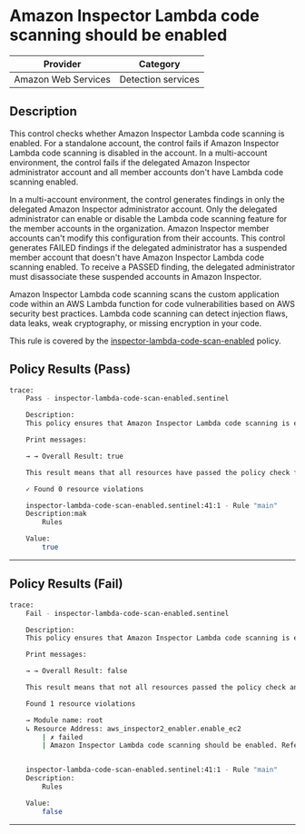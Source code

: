 # Amazon Inspector Lambda code scanning should be enabled

| Provider            |         Category         |
| ------------------- | ------------------------ |
| Amazon Web Services |    Detection services    |

## Description

This control checks whether Amazon Inspector Lambda code scanning is enabled. For a standalone account, the control fails if Amazon Inspector Lambda code scanning is disabled in the account. In a multi-account environment, the control fails if the delegated Amazon Inspector administrator account and all member accounts don't have Lambda code scanning enabled.

In a multi-account environment, the control generates findings in only the delegated Amazon Inspector administrator account. Only the delegated administrator can enable or disable the Lambda code scanning feature for the member accounts in the organization. Amazon Inspector member accounts can't modify this configuration from their accounts. This control generates FAILED findings if the delegated administrator has a suspended member account that doesn't have Amazon Inspector Lambda code scanning enabled. To receive a PASSED finding, the delegated administrator must disassociate these suspended accounts in Amazon Inspector.

Amazon Inspector Lambda code scanning scans the custom application code within an AWS Lambda function for code vulnerabilities based on AWS security best practices. Lambda code scanning can detect injection flaws, data leaks, weak cryptography, or missing encryption in your code.

This rule is covered by the [inspector-lambda-code-scan-enabled](https://github.com/hashicorp/policy-library-FSBP-Policy-Set-for-AWS-Terraform/blob/main/policies/inspector/inspector-lambda-code-scan-enabled.sentinel) policy.

## Policy Results (Pass)
```bash
trace:
    Pass - inspector-lambda-code-scan-enabled.sentinel

    Description:
    This policy ensures that Amazon Inspector Lambda code scanning is enabled

    Print messages:

    → → Overall Result: true

    This result means that all resources have passed the policy check for the policy inspector-lambda-code-scan-enabled.

    ✓ Found 0 resource violations

    inspector-lambda-code-scan-enabled.sentinel:41:1 - Rule "main"
    Description:mak
        Rules

    Value:
        true
```

---

## Policy Results (Fail)
```bash
trace:
    Fail - inspector-lambda-code-scan-enabled.sentinel

    Description:
    This policy ensures that Amazon Inspector Lambda code scanning is enabled

    Print messages:

    → → Overall Result: false

    This result means that not all resources passed the policy check and the protected behavior is not allowed for the policy inspector-lambda-code-scan-enabled.

    Found 1 resource violations

    → Module name: root
    ↳ Resource Address: aws_inspector2_enabler.enable_ec2
        | ✗ failed
        | Amazon Inspector Lambda code scanning should be enabled. Refer to https://docs.aws.amazon.com/securityhub/latest/userguide/inspector-controls.html#inspector-3 for more details.


    inspector-lambda-code-scan-enabled.sentinel:41:1 - Rule "main"
    Description:
        Rules

    Value:
        false
```

---